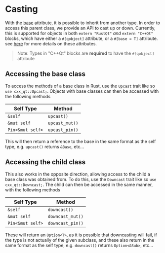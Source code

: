 <!--
SPDX-FileCopyrightText: 2025 Klarälvdalens Datakonsult AB, a KDAB Group company <info@kdab.com>
SPDX-FileContributor: Ben Ford <ben.ford@kdab.com>

SPDX-License-Identifier: MIT OR Apache-2.0
-->

# Casting

With the [base](../bridge/attributes.md) attribute, it is possible to inherit from another type.
In order to access this parent class, we provide an API to cast up or down.
Currently, this is supported for objects in both `extern "RustQt"` *and* `extern "C++Qt"` blocks, which have either a `#[qobject]` attribute,
or a `#[base = T]` attribute. see [here](../bridge/attributes.md) for more details on these attributes.
> Note: Types in "C++Qt" blocks are **required** to have the `#[qobject]` attribute

## Accessing the base class

To access the methods of a base class in Rust, use the `Upcast` trait like so `use cxx_qt::Upcast;`.
Objects with base classes can then be accessed with the following methods

| Self Type        | Method         |
|------------------|----------------|
| `&self`          | `upcast()`     |
| `&mut self`      | `upcast_mut()` |
| `Pin<&mut self>` | `upcast_pin()` |

This will then return a reference to the base in the same format as the self type, e.g. `upcast()` returns `&Base`, etc...

## Accessing the child class

This also works in the opposite direction, allowing access to the child a base class was obtained from.
To do this, use the `Downcast` trait like so `use cxx_qt::Downcast;`.
The child can then be accessed in the same manner, with the following methods

| Self Type        | Method           |
|------------------|------------------|
| `&self`          | `downcast()`     |
| `&mut self`      | `downcast_mut()` |
| `Pin<&mut self>` | `downcast_pin()` |

These will return an `Option<T>`, as it is possible that downcasting will fail,
if the type is not actually of the given subclass,
and these also return in the same format as the self type, e.g. `downcast()` returns `Option<&Sub>`, etc...
